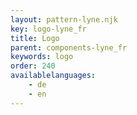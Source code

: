 ```yaml
---
layout: pattern-lyne.njk
key: logo-lyne_fr
title: Logo
parent: components-lyne_fr
keywords: logo
order: 240
availablelanguages: 
    - de
    - en
---
```

